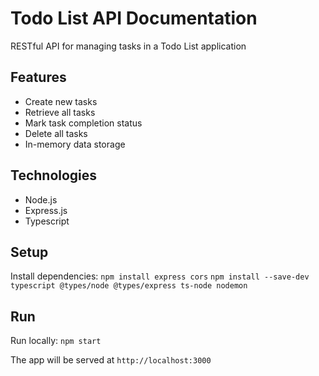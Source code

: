 # Todo List API Documentation

RESTful API for managing tasks in a Todo List application

## Features
- Create new tasks
- Retrieve all tasks
- Mark task completion status
- Delete all tasks
- In-memory data storage

## Technologies
- Node.js
- Express.js
- Typescript

## Setup

Install dependencies:
`npm install express cors`
`npm install --save-dev typescript @types/node @types/express ts-node nodemon`

## Run

Run locally: `npm start`

The app will be served at `http://localhost:3000`
